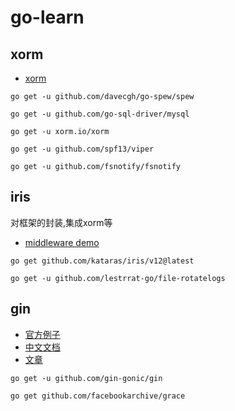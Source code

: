 # go-learn


## xorm

- [xorm](https://xorm.io/zh/)

```
go get -u github.com/davecgh/go-spew/spew

go get -u github.com/go-sql-driver/mysql

go get -u xorm.io/xorm

go get -u github.com/spf13/viper

go get -u github.com/fsnotify/fsnotify
```

## iris 

对框架的封装,集成xorm等

- [middleware demo](https://github.com/iris-contrib/middleware)

```
go get github.com/kataras/iris/v12@latest

go get -u github.com/lestrrat-go/file-rotatelogs
```

## gin

- [官方例子](https://github.com/gin-gonic/examples)
- [中文文档](https://gin-gonic.com/zh-cn/docs/)
- [文章](https://www.flysnow.org/2019/12/10/golang-gin-quick-start)

```
go get -u github.com/gin-gonic/gin

go get github.com/facebookarchive/grace
```